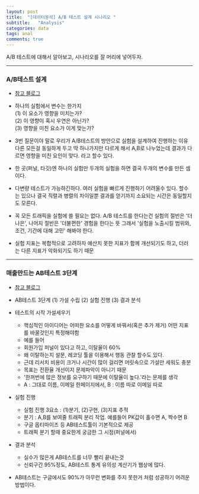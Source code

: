 ```yaml
---
layout: post
title:  "[데이터분석] A/B 테스트 설계 시나리오 "
subtitle:   "Analysis"
categories: data
tags: anal
comments: true
---
```


A/B 테스트에 대해서 알아보고, 시나리오를 잘 머리에 넣어두자.

---

### A/B테스트 설계
- [참고 블로그](https://brunch.co.kr/@539insight/149)
  
- 하나의 실험에서 변수는 한가지  
  (1) 이 요소가 영향을 미치는가?  
  (2) 이 영향이 혹시 우연은 아닌가?  
  (3) 영향을 미친 요소가 이게 맞는가?  

- 3번 질문이야 말로 우리가 A/B테스트의 방안으로 실험을 설계하여 진행하는 이유
다른 모든걸 동일하게 두고 딱 하나가지만 다르게 해서 A,B로 나누었는데 결과가 다르면 영향을 미친 요인이 맞다. 라고 할수 있다.
  
- 한 곳(퍼널, 타깃)엔 하나의 실험만
두개의 실험을 하면 결국 두개의 변수를 만든 셈이다.
  
- 다변량 테스트가 가능하긴하다.
여러 실험을 빠르게 진행하기 어려울수 있다.
할수는 있으나 결국 직렬과 병렬의 차이일뿐 결과를 얻기까지 소요되는 시간은 동일할지도 모른다.
  
- 꼭 모든 트래픽을 실험에 쓸 필요는 없다.
A/B 테스트를 한다는건 실험의 절반은 '더나은', 나머지 절반은 '더불편한' 경험을 한다는 뜻
그래서 '실험을 노출시킬 범위와, 조건, 기간에 대해 고민' 해봐야 한다.
  
- 실험 지표는 복합적으로 고려하자
예산치 못한 지표가 함께 개선되기도 하고, 더러는 다른 지표가 악화되기도 하기 때문
  
  
---

### 매출만드는 AB테스트 3단계
- [참고 블로그](https://dewberry9.github.io/3step-ab-test)
  
- AB테스트 3단계
(1) 가설 수립
(2) 실험 진행
(3) 결과 분석
  
- 테스트의 시작 가설세우기
    - 핵심적인 아이디어는 어떠한 요소를 어떻게 바꿔서(혹은 추가 제거) 어떤 지표를 바꿀것인지 특정해야함
    - 예를 들어
    - 회원가입 퍼널이 있다고 하고, 이탈율이 60%
    - 왜 이탈하는지 설문, 레코딩 툴을 이용해서 행동 관찰 할수도 있다.
    - 근데 리서치 비용이 크거나 시간이 많이 걸리면 머릿속으로 가설만 세워도 충분
    - 목표는 전환율 개선이지 문제파악이 아니기 때문
    - '한꺼번에 많은 정보를 요구하기 때문에 이탈율이 높다.'라는 문제를 생각
    - A : 그대로 이름, 이메일 한페이지에서, B : 이름 따로 이메일 따로
        
- 실험 진행
    - 실험 진행 3요소 : (1)분기, (2)구현, (3)지표 추적
    - 분기 : A,B를 보여줄 트래픽 분리 작업. 예를들어 PK값이 홀수면 A, 짝수면 B
    - 구글 옵티마이즈 등 AB테스트툴이 기본적으로 제공
    - 트래픽 분기 할때 중요한게 궁금한 그 시점(퍼널에서)
  
- 결과 분석
    - 실수가 많은게 AB테스트를 너무 빨리 끝내는것
    - 신뢰구간 95%정도, AB테스트 통계 유의성 계산기가 웹상에 많다.
      
- AB테스트는 구글에서도 90%가 아무런 변화를 주지 못한거 처럼 성공하기 어려운 방법이다.